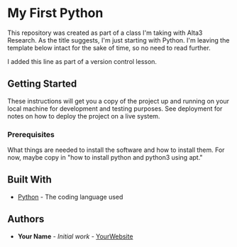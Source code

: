 # My First Python

This repository was created as part of a class I'm taking with Alta3 Research. As the title suggests, I'm just starting with Python.  I'm leaving the template below intact for the sake of time, so no need to read further.

I added this line as part of a version control lesson.

## Getting Started

These instructions will get you a copy of the project up and running on your local machine
for development and testing purposes. See deployment for notes on how to deploy the project
on a live system.

### Prerequisites

What things are needed to install the software and how to install them. For now, maybe copy in
"how to install python and python3 using apt."

## Built With

* [Python](https://www.python.org/) - The coding language used

## Authors

* **Your Name** - *Initial work* - [YourWebsite](https://example.com/)
